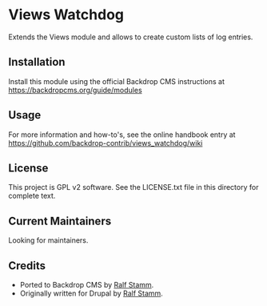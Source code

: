 
Views Watchdog
==============

Extends the Views module and allows to create custom lists of log entries.

Installation
------------

Install this module using the official Backdrop CMS instructions at
https://backdropcms.org/guide/modules

Usage
-----

For more information and how-to's, see the online handbook entry at
https://github.com/backdrop-contrib/views_watchdog/wiki

License
-------

This project is GPL v2 software. See the LICENSE.txt file in this directory for
complete text.

Current Maintainers
-------------------

Looking for maintainers.

Credits
-------

- Ported to Backdrop CMS by [Ralf Stamm](https://github.com/rstamm).
- Originally written for Drupal by [Ralf Stamm](https://www.drupal.org/u/rstamm).
